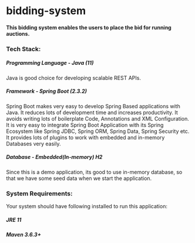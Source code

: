 # bidding-system

#### This bidding system enables the users to place the bid for running auctions.

### Tech Stack:
##### Programming Language - *Java (11)*

Java is good choice for developing scalable REST APIs.

##### Framework - *Spring Boot (2.3.2)*

Spring Boot makes very easy to develop Spring Based applications with Java. 
It reduces lots of development time and increases productivity. 
It avoids writing lots of boilerplate Code, Annotations and XML Configuration. 
It is very easy to integrate Spring Boot Application with its Spring Ecosystem like Spring JDBC, 
Spring ORM, Spring Data, Spring Security etc. It provides lots of plugins to work with embedded and in-memory Databases very easily.

##### Database - *Embedded(In-memory) H2*
Since this is a demo application, its good to use in-memory database, 
so that we have some seed data when we start the application.

### System Requirements:
Your system should have following installed to run this application:
##### JRE 11
##### Maven 3.6.3+